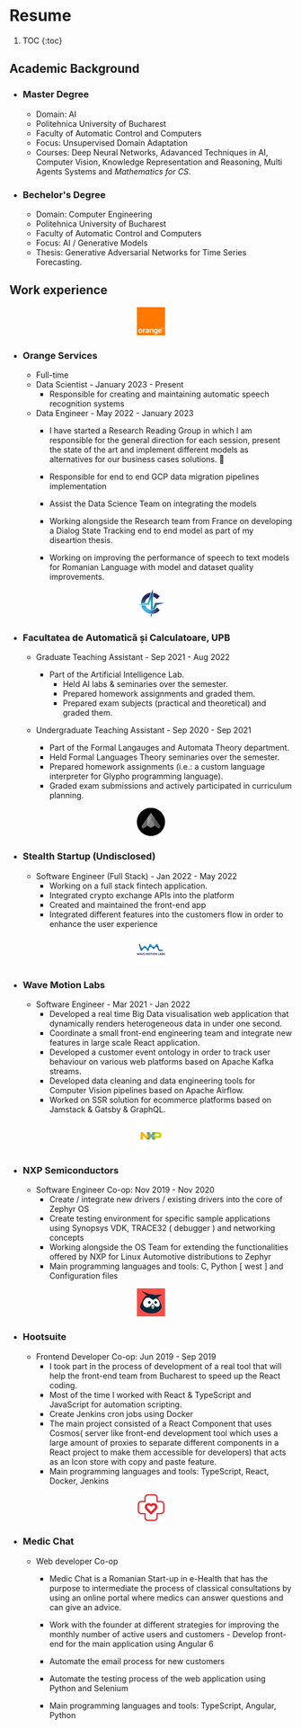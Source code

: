 # Resume

1. TOC
{:toc}

## Academic Background

- ### Master Degree
    - Domain: AI 
    - Politehnica University of Bucharest
    - Faculty of Automatic Control and Computers
    - Focus: Unsupervised Domain Adaptation
    - Courses: Deep Neural Networks, Adavanced Techniques in AI, Computer Vision, Knowledge Representation and Reasoning, Multi Agents Systems and *Mathematics for CS*.

- ### Bechelor's Degree
    - Domain: Computer Engineering
    - Politehnica University of Bucharest
    - Faculty of Automatic Control and Computers
    - Focus: AI / Generative Models
    - Thesis: Generative Adversarial Networks for Time Series Forecasting.

## Work experience

<p style="text-align:center">
<img src="./images/orange.jpg"  width="50" height="50">
</p>


- ### Orange Services
    - Full-time
    - Data Scientist - January 2023 - Present
        - Responsible for creating and maintaining automatic speech recognition systems
    - Data Engineer - May 2022 - January 2023
        - I have started a Research Reading Group in which I am responsible for the general direction for each session, present the state of the art and implement different models as alternatives for our business cases solutions. 📰

        - Responsible for end to end GCP data migration pipelines implementation

        - Assist the Data Science Team on integrating the models
        - Working alongside the Research team from France on developing a Dialog State Tracking end to end model as part of my diseartion thesis.

        - Working on improving the performance of speech to text models for Romanian Language with model and dataset quality improvements.

<p style="text-align:center">
<img src="./images/upb.jpg"  width="50" height="50">
</p>

- ### Facultatea de Automatică și Calculatoare, UPB
    - Graduate Teaching Assistant  - Sep 2021 - Aug 2022
        - Part of the Artificial Intelligence Lab.
            - Held AI labs & seminaries over the semester.
            - Prepared homework assignments and graded them.
            - Prepared exam subjects (practical and theoretical) and graded them.
        
    - Undergraduate Teaching Assistant - Sep 2020 - Sep 2021
        - Part of the Formal Langauges and Automata Theory department.
        - Held Formal Languages Theory seminaries over the semester.
        - Prepared homework assignments (i.e.: a custom language interpreter for Glypho programming language).
        - Graded exam submissions and actively participated in curriculum planning.

<p style="text-align:center">
<img src="./images/st.jpg"  width="50" height="50">
</p>

- ### Stealth Startup (Undisclosed) 
    -  Software Engineer (Full Stack) - Jan 2022 - May 2022
        - Working on a full stack fintech application. 
        - Integrated crypto exchange APIs into the platform
        - Created and maintained the front-end app
        - Integrated different features into the customers flow in order to enhance the user experience

<p style="text-align:center">
<img src="./images/wml.jpg"  width="50" height="50">
</p>

- ### Wave Motion Labs
    - Software Engineer - Mar 2021 - Jan 2022
        - Developed a real time Big Data visualisation web application that dynamically renders heterogeneous data in under one second.
        - Coordinate a small front-end engineering team and integrate new features in large scale React application.
        - Developed a customer event ontology in order to track user behaviour on various web platforms based on Apache Kafka streams.
        - Developed data cleaning and data engineering tools for Computer Vision pipelines based on Apache Airflow.
        - Worked on SSR solution for ecommerce platforms based on Jamstack & Gatsby & GraphQL.

<p style="text-align:center">
<img src="./images/nxp.jpg"  width="50" height="50">
</p>

- ### NXP Semiconductors
    -  Software Engineer Co-op: Nov 2019 - Nov 2020
        -  Create / integrate new drivers / existing drivers into the core of Zephyr OS
        - Create testing environment for specific sample applications using Synopsys VDK, TRACE32 ( debugger ) and networking concepts
        - Working alongside the OS Team for extending the functionalities offered by NXP for Linux Automotive distributions to Zephyr
        - Main programming languages and tools: C, Python [ west ] and Configuration files

<p style="text-align:center">
<img src="./images/hoot.jpg"  width="50" height="50">
</p>

- ### Hootsuite
    - Frontend Developer Co-op: Jun 2019 - Sep 2019
        - I took part in the process of development of a real tool that will help the front-end team from Bucharest to speed up the React coding. 
        - Most of the time I worked with React & TypeScript and JavaScript for automation scripting. 
        - Create Jenkins cron jobs using Docker 
        - The main project consisted of a React Component that uses Cosmos( server like front-end development tool which uses a large amount of proxies to separate different components in a React project to make them accessible for developers) that acts as an Icon store with copy and paste feature.
        - Main programming languages and tools: TypeScript, React, Docker, Jenkins

<p style="text-align:center">
<img src="./images/md.jpg"  width="50" height="50">
</p>

- ### Medic Chat
    - Web developer Co-op
        - Medic Chat is a Romanian Start-up in e-Health that has the purpose to intermediate the process of classical consultations by using an online portal where medics can answer questions and can give an advice.

        - Work with the founder at different strategies for improving the monthly number of active users and customers - Develop front-end for the main application using Angular 6     
        - Automate the email process for new customers 
        - Automate the testing process of the web application using Python and Selenium 
        - Main programming languages and tools: TypeScript, Angular, Python

